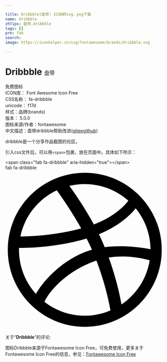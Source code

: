 ```yaml
---

title: Dribbble(盘带) ICON转svg、png下载
name: dribbble
zhTips: 盘带,dribbble
tags: []
pre: fab
search: 
image: https://iconhelper.cn/svg/fontawesome/brands/dribbble.svg

---
```


# Dribbble  <small style="font-size: 60%;font-weight: 100">盘带</small>


<div class="detail-page">
<p>
<span><span class="badge-success badge">免费图标</span> </span>
<br/>
<span>
ICON库：
<span class="badge-secondary badge">Font Awesome Icon Free</span> 
</span>
<br/>
<span>
CSS名称：
<span class="badge-secondary badge">fa-dribbble</span> 
</span>
<br/>
<span>
unicode：
<span class="badge-secondary badge">f17d</span> 
<copy-btn content='f17d' btn-title=""></copy-btn>
<copy-btn :content='String.fromCodePoint(parseInt("f17d", 16))' btn-title="复制U"></copy-btn>
</span><br/><span>样式：<span class="badge-light badge">品牌(brands)</span></span>
<br/>
<span>
版本：
<span class="badge-secondary badge">5.0.0</span> 
</span>
<br/>
<span>图标来源/作者：<span class="badge-light badge">fontawesome</span></span> 
<br/>
<span class="zh-detail">中文描述：<span class="badge-primary badge">盘带</span><span class="badge-primary badge">dribbble</span><span class="help-link"><span>帮助改进</span>(<a href="https://gitee.com/liuwave/icon-helper/edit/master/json/fontawesome/brands/dribbble.json" target="_blank" rel="noopener noreferrer">gitee</a><a href="https://github.com/liuwave/icon-helper/edit/master/json/fontawesome/brands/dribbble.json" target="_blank" rel="noopener noreferrer">github</a></span>)</span><br/>
</p>
</div><div class="description description alert alert-light">dribbble是一个分享作品截图的社区。</div>
<div class="alert alert-dark">
  <i class="fab fa-dribbble fa-xs"></i>
  <i class="fab fa-dribbble fa-sm"></i>
  <i class="fab fa-dribbble fa-lg"></i>
  <i class="fab fa-dribbble fa-2x"></i>
  <i class="fab fa-dribbble fa-3x"></i>
  <i class="fab fa-dribbble fa-5x"></i>
  <i class="fab fa-dribbble fa-7x"></i>
</div>
<div>
  <p>引入css文件后，可以用<code>&lt;span&gt;</code>包裹，放在页面中。具体如下所示：    
  </p>
  <div class="alert alert-primary" style="font-size: 14px">
    &lt;span class="fab fa-dribbble" aria-hidden="true"&gt;&lt;/span&gt;
    <copy-btn content='<span class="fab fa-dribbble" aria-hidden="true"></span>'></copy-btn>
  </div>
  <div class="alert alert-secondary">
    <i class="fab fa-dribbble"
    style="font-size: 24px"
    aria-hidden="true"></i> fab fa-dribbble
    <copy-btn content="fab fa-dribbble" btn-title="复制图标名称"></copy-btn>
  </div>
</div>
<div id="svg" class="svg-wrap">
<svg xmlns="http://www.w3.org/2000/svg" viewBox="0 0 512 512"><path d="M256 8C119.252 8 8 119.252 8 256s111.252 248 248 248 248-111.252 248-248S392.748 8 256 8zm163.97 114.366c29.503 36.046 47.369 81.957 47.835 131.955-6.984-1.477-77.018-15.682-147.502-6.818-5.752-14.041-11.181-26.393-18.617-41.614 78.321-31.977 113.818-77.482 118.284-83.523zM396.421 97.87c-3.81 5.427-35.697 48.286-111.021 76.519-34.712-63.776-73.185-116.168-79.04-124.008 67.176-16.193 137.966 1.27 190.061 47.489zm-230.48-33.25c5.585 7.659 43.438 60.116 78.537 122.509-99.087 26.313-186.36 25.934-195.834 25.809C62.38 147.205 106.678 92.573 165.941 64.62zM44.17 256.323c0-2.166.043-4.322.108-6.473 9.268.19 111.92 1.513 217.706-30.146 6.064 11.868 11.857 23.915 17.174 35.949-76.599 21.575-146.194 83.527-180.531 142.306C64.794 360.405 44.17 310.73 44.17 256.323zm81.807 167.113c22.127-45.233 82.178-103.622 167.579-132.756 29.74 77.283 42.039 142.053 45.189 160.638-68.112 29.013-150.015 21.053-212.768-27.882zm248.38 8.489c-2.171-12.886-13.446-74.897-41.152-151.033 66.38-10.626 124.7 6.768 131.947 9.055-9.442 58.941-43.273 109.844-90.795 141.978z"/></svg>
</div>
<detail full-name='fa-dribbble'></detail>
<div class="icon-detail__container">
<p>关于“<b>Dribbble</b>”的评论:</p>
</div>
<Vssue title="关于“Dribbble”的评论" />    
<div><p>图标Dribbble来源于Fontawesome Icon Free，可免费使用，更多关于  Fontawesome Icon Free的信息，参见：<a target="_blank" href="https://iconhelper.cn/fontawesome.html">Fontawesome Icon Free</a>
</p></div>
